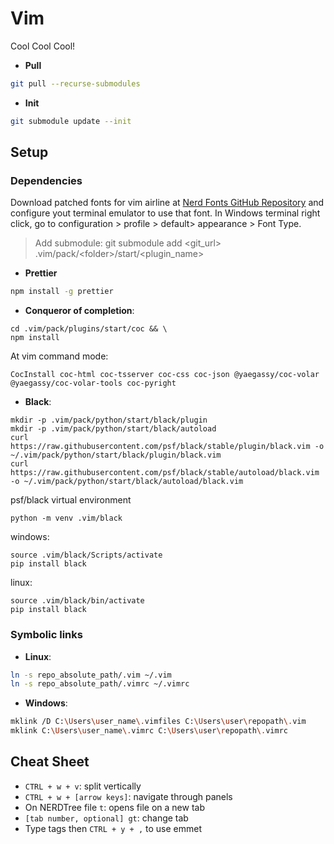 # Vim

Cool Cool Cool!

- **Pull**

```sh
git pull --recurse-submodules
```

- **Init**

```sh
git submodule update --init
```

## Setup

### Dependencies

Download patched fonts for vim airline at [Nerd Fonts GitHub Repository](https://github.com/ryanoasis/nerd-fonts/releases) and configure yout terminal emulator to use that font. In Windows terminal right click, go to configuration > profile > default> appearance > Font Type.

> Add submodule: git submodule add <git_url> .vim/pack/\<folder\>/start/<plugin_name>

- **Prettier**

```sh
npm install -g prettier
```

- **Conqueror of completion**:

```
cd .vim/pack/plugins/start/coc && \
npm install
```

At vim command mode:

```
CocInstall coc-html coc-tsserver coc-css coc-json @yaegassy/coc-volar @yaegassy/coc-volar-tools coc-pyright
```

- **Black**:

```
mkdir -p .vim/pack/python/start/black/plugin
mkdir -p .vim/pack/python/start/black/autoload
curl https://raw.githubusercontent.com/psf/black/stable/plugin/black.vim -o ~/.vim/pack/python/start/black/plugin/black.vim
curl https://raw.githubusercontent.com/psf/black/stable/autoload/black.vim -o ~/.vim/pack/python/start/black/autoload/black.vim
```

psf/black virtual environment

```
python -m venv .vim/black
```

windows:

```
source .vim/black/Scripts/activate
pip install black
```

linux:

```
source .vim/black/bin/activate
pip install black
```

### Symbolic links

- **Linux**:

```sh
ln -s repo_absolute_path/.vim ~/.vim
ln -s repo_absolute_path/.vimrc ~/.vimrc
```

- **Windows**:

```sh
mklink /D C:\Users\user_name\.vimfiles C:\Users\user\repopath\.vim
mklink C:\Users\user_name\.vimrc C:\Users\user\repopath\.vimrc
```

## Cheat Sheet

- `CTRL + w + v`: split vertically
- `CTRL + w + [arrow keys]`: navigate through panels
- On NERDTree file `t`: opens file on a new tab
- `[tab number, optional] gt`: change tab
- Type tags then `CTRL + y + ,` to use emmet
